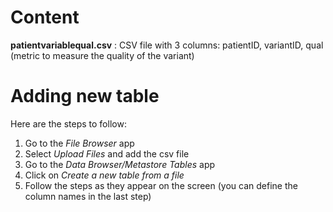Content
=======

**patientvariablequal.csv** : CSV file with 3 columns: patientID, variantID, qual (metric to measure the quality of the variant)

Adding new table 
=================

Here are the steps to follow: 

  1. Go to the *File Browser* app
  2. Select *Upload Files* and add the csv file
  3. Go to the *Data Browser/Metastore Tables* app
  4. Click on *Create a new table from a file*
  5. Follow the steps as they appear on the screen (you can define the column names in the last step)

